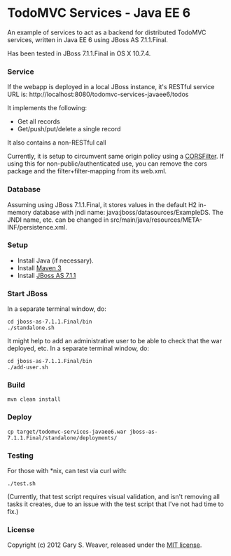 TodoMVC Services - Java EE 6
=====

An example of services to act as a backend for distributed TodoMVC services, written in Java EE 6 using JBoss AS 7.1.1.Final.

Has been tested in JBoss 7.1.1.Final in OS X 10.7.4.

### Service

If the webapp is deployed in a local JBoss instance, it's RESTful service URL is:
http://localhost:8080/todomvc-services-javaee6/todos

It implements the following:
* Get all records
* Get/push/put/delete a single record

It also contains a non-RESTful call

Currently, it is setup to circumvent same origin policy using a [CORSFilter][cors]. If using this for non-public/authenticated use, you can remove the cors package and the filter+filter-mapping from its web.xml.

### Database

Assuming using JBoss 7.1.1.Final, it stores values in the default H2 in-memory database with jndi name: java:jboss/datasources/ExampleDS. The JNDI name, etc. can be changed in src/main/java/resources/META-INF/persistence.xml.

### Setup

* Install Java (if necessary).
* Install [Maven 3][mvn]
* Install [JBoss AS 7.1.1][jbossas]

### Start JBoss

In a separate terminal window, do:

    cd jboss-as-7.1.1.Final/bin
    ./standalone.sh

It might help to add an administrative user to be able to check that the war deployed, etc. In a separate terminal window, do:

    cd jboss-as-7.1.1.Final/bin
    ./add-user.sh

### Build

    mvn clean install

### Deploy

    cp target/todomvc-services-javaee6.war jboss-as-7.1.1.Final/standalone/deployments/

### Testing

For those with *nix, can test via curl with:

    ./test.sh

(Currently, that test script requires visual validation, and isn't removing all tasks it creates, due to an issue with the test script that I've not had time to fix.)

### License

Copyright (c) 2012 Gary S. Weaver, released under the [MIT license][lic].

[cors]: http://padcom13.blogspot.com/2011/09/cors-filter-for-java-applications.html
[mvn]: http://maven.apache.org/download.html
[jbossas]: http://www.jboss.org/jbossas/downloads/
[lic]: http://github.com/garysweaver/todomvc-services-javaee6/blob/master/LICENSE
